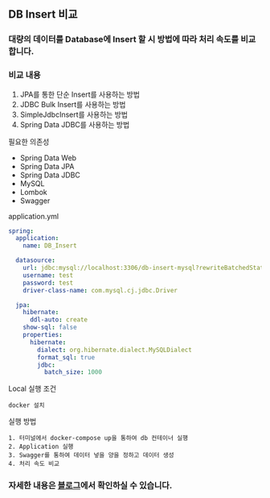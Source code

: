 ## DB Insert 비교

### 대량의 데이터를 Database에 Insert 할 시 방법에 따라 처리 속도를 비교합니다.
### 비교 내용
1. JPA를 통한 단순 Insert를 사용하는 방법
2. JDBC Bulk Insert를 사용하는 방법
3. SimpleJdbcInsert를 사용하는 방법
4. Spring Data JDBC를 사용하는 방법

필요한 의존성
- Spring Data Web
- Spring Data JPA
- Spring Data JDBC
- MySQL
- Lombok
- Swagger

application.yml

```yaml
spring:
  application:
    name: DB_Insert

  datasource:
    url: jdbc:mysql://localhost:3306/db-insert-mysql?rewriteBatchedStatements=true
    username: test
    password: test
    driver-class-name: com.mysql.cj.jdbc.Driver

  jpa:
    hibernate:
      ddl-auto: create
    show-sql: false
    properties:
      hibernate:
        dialect: org.hibernate.dialect.MySQLDialect
        format_sql: true
        jdbc:
          batch_size: 1000
```

Local 실행 조건

```
docker 설치
```

실행 방법
```
1. 터미널에서 docker-compose up을 통하여 db 컨테이너 실행
2. Application 실행
3. Swagger를 통하여 데이터 넣을 양을 정하고 데이터 생성
4. 처리 속도 비교
```

### 자세한 내용은 [블로그](https://velog.io/@tak980418/Spring-BulkInsert%EB%A5%BC-%ED%86%B5%ED%95%9C-%EC%84%B1%EB%8A%A5-%EC%B5%9C%EC%A0%81%ED%99%94)에서 확인하실 수 있습니다.
